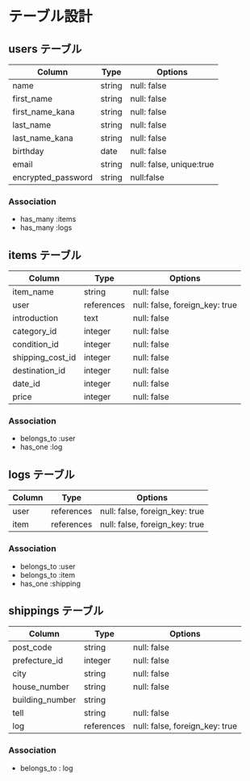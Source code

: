 # テーブル設計

## users テーブル

| Column         | Type       | Options      |
| -------------- | ---------- | -------------|
| name           | string     |  null: false |
| first_name     | string     |  null: false |
| first_name_kana| string     |  null: false |
| last_name      | string     |  null: false |
| last_name_kana | string     |  null: false |
| birthday       | date       |  null: false |
| email          | string     |  null: false, unique:true |
| encrypted_password       | string     |  null:false  |

### Association

- has_many :items
- has_many :logs

## items テーブル

| Column          | Type       | Options                        |
| --------------- | -----------| -------------------------------|
| item_name       | string     | null: false                    |
| user            | references | null: false, foreign_key: true |
| introduction    | text       | null: false                    |
| category_id     | integer    | null: false                    |
| condition_id    | integer    | null: false                    |
| shipping_cost_id| integer    | null: false                    |
| destination_id  | integer    | null: false                    |
| date_id         | integer    | null: false                    |
| price           | integer    | null: false                    |


### Association

- belongs_to :user
- has_one    :log

## logs テーブル

| Column | Type       | Options                        |
| ------------- | ---------- | -------------------------------|
| user          | references | null: false, foreign_key: true |
| item          | references | null: false, foreign_key: true |
### Association

- belongs_to :user
- belongs_to :item
- has_one    :shipping

## shippings テーブル

| Column         | Type       | Options                        |
| -------------- | ---------- | -------------------------------|
| post_code      | string     | null: false                    |
| prefecture_id  | integer    | null: false                    |
| city           | string     | null: false                    |
| house_number   | string     | null: false                    |
| building_number| string     | 　　　　　　　                    |
| tell           | string     | null: false                    |
| log            | references | null: false, foreign_key: true |

### Association

- belongs_to : log